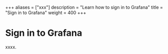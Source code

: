 +++
aliases = ["xxx"]
description = "Learn how to sign in to Grafana"
title = "Sign in to Grafana"
weight = 400
+++

# Sign in to Grafana

xxxx.
